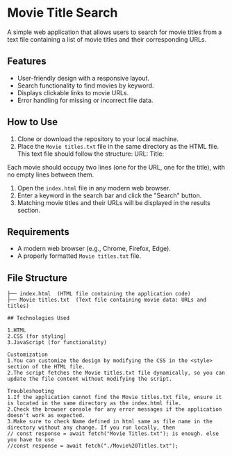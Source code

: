 # Movie Title Search

A simple web application that allows users to search for movie titles from a text file containing a list of movie titles and their corresponding URLs.

## Features

- User-friendly design with a responsive layout.
- Search functionality to find movies by keyword.
- Displays clickable links to movie URLs.
- Error handling for missing or incorrect file data.

## How to Use

1. Clone or download the repository to your local machine.
2. Place the `Movie titles.txt` file in the same directory as the HTML file. This text file should follow the structure:
URL: <Movie URL> Title: <Movie Title>

Each movie should occupy two lines (one for the URL, one for the title), with no empty lines between them.
1. Open the `index.html` file in any modern web browser.
2. Enter a keyword in the search bar and click the "Search" button.
3. Matching movie titles and their URLs will be displayed in the results section.

## Requirements

- A modern web browser (e.g., Chrome, Firefox, Edge).
- A properly formatted `Movie titles.txt` file.

## File Structure

```plaintext
├── index.html  (HTML file containing the application code)
├── Movie titles.txt  (Text file containing movie data: URLs and titles)

## Technologies Used

1.HTML
2.CSS (for styling)
3.JavaScript (for functionality)

Customization
1.You can customize the design by modifying the CSS in the <style> section of the HTML file.
2.The script fetches the Movie titles.txt file dynamically, so you can update the file content without modifying the script.

Troubleshooting
1.If the application cannot find the Movie titles.txt file, ensure it is located in the same directory as the index.html file.
2.Check the browser console for any error messages if the application doesn't work as expected.
3.Make sure to check Name defined in html same as file name in the directory without any change. If you run locally, then
// const response = await fetch("Movie Titles.txt"); is enough. else you have to use
//const response = await fetch("./Movie%20Titles.txt");

